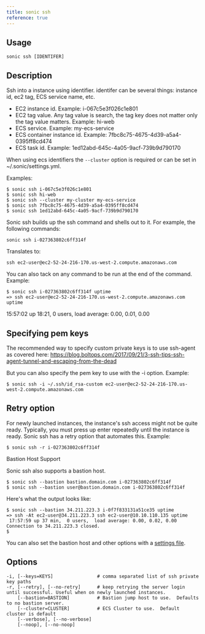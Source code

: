 ```yaml
---
title: sonic ssh
reference: true
---
```


## Usage

    sonic ssh [IDENTIFER]

## Description

Ssh into a instance using identifier. identifer can be several things: instance id, ec2 tag, ECS service name, etc.

* EC2 instance id. Example: i-067c5e3f026c1e801
* EC2 tag value. Any tag value is search, the tag key does not matter only the tag value matters. Example: hi-web
* ECS service. Example: my-ecs-service
* ECS container instance id. Example: 7fbc8c75-4675-4d39-a5a4-0395ff8cd474
* ECS task id. Example: 1ed12abd-645c-4a05-9acf-739b9d790170

When using ecs identifiers the `--cluster` option is required or can be set in ~/.sonic/settings.yml.

Examples:

    $ sonic ssh i-067c5e3f026c1e801
    $ sonic ssh hi-web
    $ sonic ssh --cluster my-cluster my-ecs-service
    $ sonic ssh 7fbc8c75-4675-4d39-a5a4-0395ff8cd474
    $ sonic ssh 1ed12abd-645c-4a05-9acf-739b9d790170

Sonic ssh builds up the ssh command and shells out to it. For example, the following commands:

    sonic ssh i-027363802c6ff314f

Translates to:

    ssh ec2-user@ec2-52-24-216-170.us-west-2.compute.amazonaws.com

You can also tack on any command to be run at the end of the command. Example:

    $ sonic ssh i-027363802c6ff314f uptime
    => ssh ec2-user@ec2-52-24-216-170.us-west-2.compute.amazonaws.com uptime
 15:57:02 up 18:21,  0 users,  load average: 0.00, 0.01, 0.00

## Specifying pem keys

The recommended way to specify custom private keys is to use ssh-agent as covered here: https://blog.boltops.com/2017/09/21/3-ssh-tips-ssh-agent-tunnel-and-escaping-from-the-dead

But you can also specify the pem key to use with the -i option.  Example:

    $ sonic ssh -i ~/.ssh/id_rsa-custom ec2-user@ec2-52-24-216-170.us-west-2.compute.amazonaws.com

## Retry option

For newly launched instances, the instance's ssh access might not be quite ready. Typically, you must press up enter repeatedly until the instance is ready.  Sonic ssh has a retry option that automates this. Example:

    $ sonic ssh -r i-027363802c6ff314f

Bastion Host Support

Sonic ssh also supports a bastion host.

    $ sonic ssh --bastion bastion.domain.com i-027363802c6ff314f
    $ sonic ssh --bastion user@bastion.domain.com i-027363802c6ff314f

Here's what the output looks like:

    $ sonic ssh --bastion 34.211.223.3 i-0f7f833131a51ce35 uptime
    => ssh -At ec2-user@34.211.223.3 ssh ec2-user@10.10.110.135 uptime
     17:57:59 up 37 min,  0 users,  load average: 0.00, 0.02, 0.00
    Connection to 34.211.223.3 closed.
    $

You can also set the bastion host and other options with a [settings file](http://sonic-screwdriver.cloud/docs/settings/).


## Options

```
-i, [--keys=KEYS]                # comma separated list of ssh private key paths
-r, [--retry], [--no-retry]      # keep retrying the server login until successful. Useful when on newly launched instances.
    [--bastion=BASTION]          # Bastion jump host to use.  Defaults to no bastion server.
    [--cluster=CLUSTER]          # ECS Cluster to use.  Default cluster is default
    [--verbose], [--no-verbose]  
    [--noop], [--no-noop]        
```


